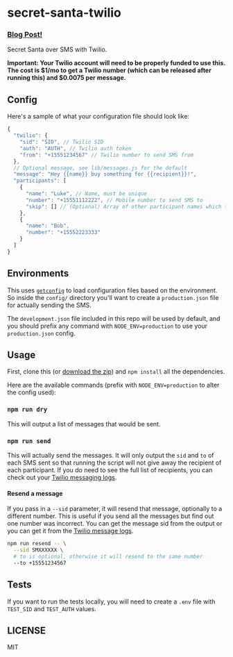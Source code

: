 # secret-santa-twilio

### [Blog Post!](http://lukecod.es/2015/12/02/secret-santa-sms-with-twilio/)

Secret Santa over SMS with Twilio.

**Important: Your Twilio account will need to be properly funded to use this. The cost is $1/mo to get a Twilio number (which can be released after running this) and $0.0075 per message.**

## Config

Here's a sample of what your configuration file should look like:

```js
{
  "twilio": {
    "sid": "SID", // Twilio SID
    "auth": "AUTH", // Twilio auth token
    "from": "+15551234567" // Twilio number to send SMS from
  },
  // Optional message, see lib/messages.js for the default
  "message": "Hey {{name}} buy something for {{recipient}}!",
  "participants": [
    {
      "name": "Luke", // Name, must be unique
      "number": "+15551112222", // Mobile number to send SMS to
      "skip": [] // (Optional) Array of other participant names which they cant be assigned
    },
    {
      "name": "Bob",
      "number": "+15552223333"
    }
  ]
}
```

## Environments

This uses [`getconfig`](https://www.npmjs.com/package/getconfig) to load configuration files based on the environment. So inside the `config/` directory you'll want to create a `production.json` file for actually sending the SMS.

The `development.json` file included in this repo will be used by default, and you should prefix any command with `NODE_ENV=production` to use your `production.json` config.

## Usage

First, clone this (or [download the zip](https://github.com/lukekarrys/secret-santa-twilio/zipball/master)) and `npm install` all the dependencies.

Here are the available commands (prefix with `NODE_ENV=production` to alter the config used):

### `npm run dry`

This will output a list of messages that would be sent.

### `npm run send`

This will actually send the messages. It will only output the `sid` and `to` of each SMS sent so that running the script will not give away the recipient of each participant. If you do need to see the full list of recipients, you can check out your [Twilio messaging logs](https://www.twilio.com/console/phone-numbers/incoming).

#### Resend a message

If you pass in a `--sid` parameter, it will resend that message, optionally to a different number. This is useful if you send all the messages but find out one number was incorrect. You can get the message sid from the output or you can get it from the [Twilio message logs](https://www.twilio.com/console/phone-numbers/incoming).

```sh
npm run resend -- \
  --sid SMXXXXXX \
  # to is optional, otherwise it will resend to the same number
  --to +15551234567
```

## Tests

If you want to run the tests locally, you will need to create a `.env` file with `TEST_SID` and `TEST_AUTH` values.

## LICENSE

MIT
